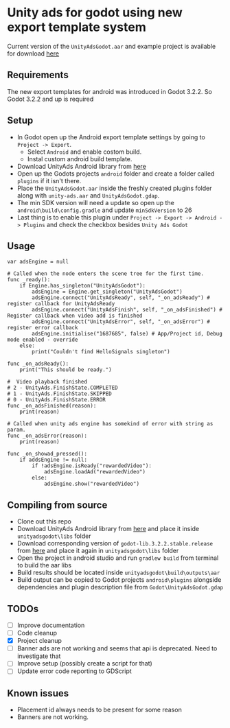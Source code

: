 # Unity ads for godot using new export template system

Current version of the `UnityAdsGodot.aar` and example project is available for download [here](https://drive.google.com/drive/folders/1-Hvndx5IQzCcskAWwRClNfgGxzfG--AD?usp=sharing)

## Requirements

The new export templates for android was introduced in Godot 3.2.2. So Godot 3.2.2 and up is required

## Setup

- In Godot open up the Android export template settings by going to `Project -> Export`. 
  - Select `Android` and enable costom build. 
  - Instal custom android build template. 
- Download UnityAds Android library from [here](https://github.com/Unity-Technologies/unity-ads-android/releases)
- Open up the Godots projects `android` folder and create a folder called `plugins` if it isn't there. 
- Place the `UnityAdsGodot.aar` inside the freshly created plugins folder along with `unity-ads.aar` and `UnityAdsGodot.gdap`. 
- The min SDK version will need a update so open up the `android\build\config.gradle` and update `minSdkVersion` to 26
- Last thing is to enable this plugin under `Project -> Export -> Android -> Plugins` and check the checkbox besides `Unity Ads Godot`

## Usage

```
var adsEngine = null

# Called when the node enters the scene tree for the first time.
func _ready():
	if Engine.has_singleton("UnityAdsGodot"):
		adsEngine = Engine.get_singleton("UnityAdsGodot")
		adsEngine.connect("UnityAdsReady", self, "_on_adsReady") # register callback for UnityAdsReady
		adsEngine.connect("UnityAdsFinish", self, "_on_adsFinished") # Register callback when video add is finished
        adsEngine.connect("UnityAdsError", self, "_on_adsError") # register error callback
		adsEngine.initialise("1687685", false) # App/Project id, Debug mode enabled - override
	else:
		print("Couldn't find HelloSignals singleton")

func _on_adsReady():
	print("This should be ready.")

#  Video playback finished
# 2 - UnityAds.FinishState.COMPLETED
# 1 - UnityAds.FinishState.SKIPPED
# 0 - UnityAds.FinishState.ERROR
func _on_adsFinished(reason):
	print(reason)

# Called when unity ads engine has somekind of error with string as param.
func _on_adsError(reason):
    print(reason)

func _on_showad_pressed():
	if addsEngine != null:
		if !adsEngine.isReady("rewardedVideo"):
			adsEngine.loadAd("rewardedVideo")
		else:
			adsEngine.show("rewardedVideo")
```

## Compiling from source

- Clone out this repo
- Download UnityAds Android library from [here](https://github.com/Unity-Technologies/unity-ads-android/releases) and place it inside `unityadsgodot\libs` folder
- Download corresponding version of `godot-lib.3.2.2.stable.release` from [here](https://godotengine.org/download/) and place it again in `unityadsgodot\libs` folder
- Open the project in android studio and run `gradlew build` from terminal to build the aar libs
- Build results should be located inside `unityadsgodot\build\outputs\aar` 
- Build output can be copied to Godot projects `android\plugins` alongside dependencies and plugin description file from `Godot\UnityAdsGodot.gdap`

## TODOs

- [ ] Improve documentation
- [ ] Code cleanup
- [x] Project cleanup
- [ ] Banner ads are not working and seems that api is deprecated. Need to investigate that
- [ ] Improve setup (possibly create a script for that)
- [ ] Update error code reporting to GDScript

## Known issues

- Placement id always needs to be present for some reason
- Banners are not working.
